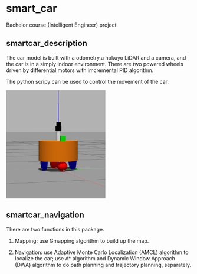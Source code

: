 # smart_car
Bachelor course (Intelligent Engineer) project

## smartcar_description
The car model is built with a odometry,a hokuyo LiDAR and a camera, and the car is in a simply indoor environment. There are two powered wheels driven by differential motors with imcremental PID algorithm.

The python scripy can be used to control the movement of the car.

 ![car](https://github.com/Yang-Yuhang/smart_car/blob/main/smartcar_description/car.png)

## smartcar_navigation
There are two functions in this package.

1. Mapping: use Gmapping algorithm to build up the map.

2. Navigation: use Adaptive Monte Carlo Localization (AMCL) algorithm to localize the car; use A* algorithm and Dynamic Window Approach (DWA) algorithm to do path planning and trajectory planning, separately.
